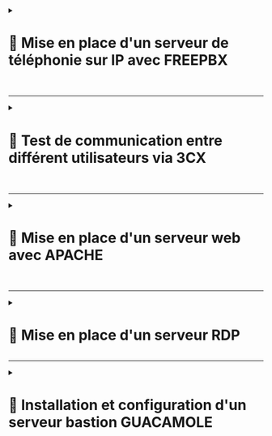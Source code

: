 <details>
<summary><h1>🎯 Mise en place d'un serveur de téléphonie sur IP avec FREEPBX<h1></summary>

## 📑 Installation de FREEPBX : 

```
cd /tmp
wget https://github.com/FreePBX/sng_freepbx_debian_install/raw/master/sng_freepbx_debian_install.sh  -O /tmp/sng_freepbx_debian_install.sh
bash /tmp/sng_freepbx_debian_install.sh
```

🚨 *Veuillez noter que le script peut prendre environ 30 minutes ou plus à compléter, en fonction des spécifications du système sous-jacent et de la vitesse Internet. Il est recommandé de l'exécuter en arrière-plan et de surveiller la progression dans le fichier journal*. 🚨

---

## 📑 Une fois l'installation finie se connecter directement via : ``http://freepbx.billu.com``

- **Première utilisation (création d'un compte admin avec mot de passe)**.
  
- **Puis choisir ``FreePBX Administration``**.

![FREEPBX1](https://github.com/user-attachments/assets/c16de851-8c49-46f0-b910-37a84c7c3002)

- **Se connecter avec le compte admin créer**.

![FREEPBX2](https://github.com/user-attachments/assets/47bfbdf1-b493-4d1e-bf60-7594b52ec17c)

- **Ajouter tout les utilisateurs de mon domaine via un ``fichier .csv`` (voir exemple ci-dessous)**.

![FREEPBX8](https://github.com/user-attachments/assets/be1b778d-039e-4ae7-a5b2-670041e36543)


- **Suivre les étapes** :

- **Aller dans ``Admin`` puis dans ``Bulk Handler``**.
  
![FREEPBX3](https://github.com/user-attachments/assets/9b109810-04f4-4565-861c-98e98154f795)

- **Cliquer sur ``Import`` puis sur ``Browse``**.

![FREEPBX4](https://github.com/user-attachments/assets/fd11e9f0-260c-4fbb-881b-fc0a5755cd6d)

- **Choisissez le ``fichier .csv`` puis sur ``Open``**.

![FREEPBX5](https://github.com/user-attachments/assets/4403516f-4dce-4a2f-9bd7-a3f03acffa3b)

- **Une fois les utilisateurs ajoutés, aller dans ``Connectivity`` puis dans ``Extensions``**.

![FREEPBX6](https://github.com/user-attachments/assets/aba5c62e-7954-4fad-9fd5-31f659247bcd)

- **On aperçoit bien tous les utilisateurs rentrer dans ``FreePBX`` avec une configuration conforme pour la communication entre différent utilisateurs**.

![FREEPBX7](https://github.com/user-attachments/assets/759c945a-573b-429d-aabf-cf50cbcc20ce)

</details>

---

<details>
<summary><h1>🎯 Test de communication entre différent utilisateurs via 3CX<h1></summary>

- **Installation du logiciel ``3CX`` sur tout les utilisateurs via une GPO**.

- **Renseigner le numéro de l'utilisateur que vous voulez contacter et lancer l'appel**.

- **L'utilisateur ``Lucas Duval`` arrive bien, à joindre l'utilisateur ``Valentin Bonnet`` et inversement** :

![3CX1](https://github.com/user-attachments/assets/4a44a830-5606-45e3-a888-484510864238)<br>

![3CX2](https://github.com/user-attachments/assets/e29ff2bc-da2c-471f-a250-226183aaed53)

</details>

---

<details>
<summary><h1>🎯 Mise en place d'un serveur web avec APACHE<h1></summary>
  
# 📑 Installation et Configuration :

## 📑 Étape 1 : Installation de Apache

- **Mettre à jour le système et installer Apache** :
   
   ```bash
   apt update && apt upgrade -y
   apt install apache2 -y
  ```
   
- **Vérifier le statut du service Apache** :

``systemctl status apache2``

---

## 📑 Étape 2 : Configuration de la Page d’Accueil

- **Modifier la page d’accueil par défaut** :

- **Édite le fichier ``/var/www/html/index.html``** (exemple ci-dessous) :

```html
<!DOCTYPE html>
<html lang="fr">
<head>
    <meta charset="UTF-8">
    <meta name="viewport" content="width=device-width, initial-scale=1.0">
    <title>BILLU - Logiciel de Facturation</title>
    <link href="https://fonts.googleapis.com/css?family=Exo:100" rel="stylesheet">
    <style>
        /* Background animation */
        @keyframes bg-scrolling-reverse {
            100% { background-position: 50px 50px; }
        }

        body {
            margin: 0;
            font-family: Exo, Arial, sans-serif;
            background: url("data:image/png;base64,iVBORw0KGgoAAAANSUhEUgAAADIAAAAyCAIAAACRXR/mAAAACXBIWXMAAAsTAAALEwEAmpwYAAAAIGNIUk0AAHolAACAgwAA+f8AAIDpAAB1MAAA6mAAADqYAAAXb5JfxUYAAABnSURBVHja7M5RDYAwDEXRDgmvEocnlrQS2SwUFST9uEfBGWs9c97nbGtDcquqiKhOImLs/UpuzVzWEi1atGjRokWLFi1atGjRokWLFi1atGjRokWLFi1af7Ukz8xWp8z8AAAA//8DAJ4LoEAAlL1nAAAAAElFTkSuQmCC") repeat;
            background-size: 50px 50px;
            animation: bg-scrolling-reverse 0.92s infinite linear;
            display: flex;
            flex-direction: column;
            justify-content: center; /* Centrer verticalement */
            align-items: center;
            height: 100vh;
            color: white;
            text-shadow: 2px 2px 5px rgba(0, 0, 0, 0.7);
        }

        header, footer {
            width: 100%;
            background: rgba(0, 0, 0, 0.8);
            padding: 15px 0;
            text-align: center;
            position: absolute;
            left: 0;
        }

        header {
            top: 0;
        }

        footer {
            bottom: 0;
        }

        .container {
            text-align: center;
            background: rgba(0, 0, 0, 0.7);
            padding: 30px 40px; /* Réduit le padding */
            border-radius: 15px;
            box-shadow: 0 8px 15px rgba(0, 0, 0, 0.5);
            animation: fadeIn 2s ease-in-out;
            width: 100%;
            max-width: 400px; /* Réduit la largeur maximale de la zone */
        }

        h1 {
            font-size: 2.5rem; /* Réduit la taille du titre */
            margin-bottom: 10px;
        }

        p {
            font-size: 1.1rem; /* Réduit la taille du texte */
            margin-top: 10px;
        }

        .button-wrapper {
            margin-top: 30px;
        }

        .button {
            padding: 12px 25px;
            font-size: 1rem; /* Réduit la taille du bouton */
            color: white;
            background-color: #28a745;
            border: none;
            border-radius: 8px;
            cursor: pointer;
            text-decoration: none;
            box-shadow: 0 4px 10px rgba(0, 0, 0, 0.3);
            transition: all 0.3s ease;
        }

        .button:hover {
            background-color: #218838;
            box-shadow: 0 6px 15px rgba(0, 0, 0, 0.4);
        }

        .google-search {
            background-color: rgba(0, 0, 0, 0.7);
            padding: 20px;
            border-radius: 8px;
            box-shadow: 0 4px 10px rgba(0, 0, 0, 0.3);
            margin-top: 30px;
        }

        .google-search input[type="text"] {
            padding: 10px;
            font-size: 1rem;
            border-radius: 5px;
            border: none;
            width: 280px; /* Réduit la largeur du champ de recherche */
            margin-right: 10px;
        }

        .google-search input[type="submit"] {
            padding: 10px 20px;
            font-size: 1rem;
            background-color: #28a745;
            border-radius: 5px;
            border: none;
            cursor: pointer;
            color: white;
            transition: background-color 0.3s;
        }

        .google-search input[type="submit"]:hover {
            background-color: #218838;
        }

        @keyframes fadeIn {
            from {
                opacity: 0;
                transform: scale(0.9);
            }
            to {
                opacity: 1;
                transform: scale(1);
            }
        }
    </style>
</head>
<body>
    <header>
        <h2>BILLU</h2>
    </header>
    <div class="container">
        <h1>Bienvenue chez BILLU</h1>
        <p>L'avenir de la facturation, simple et efficace.</p>
        <div class="button-wrapper">
            <a href="next.html" class="button">Découvrir</a>
        </div>
    </div>
    <div class="google-search">
        <form method="GET" action="http://www.google.be/search">
            <div align="center">
                <a href="http://www.google.fr/">
                    <img src="./pictures/gif_google.gif" border="0" alt="Logo Google" align="absmiddle" width="80">
                </a>
                <input type="text" name="q" size="31" maxlength="255" value="">
                <input type="hidden" name="hl" value="fr">
                <input type="submit" name="btnG" value="recherche">
            </div>
        </form>
    </div>
    <footer>
        <p>&copy; 2025 BILLU. Tous droits réservés.</p>
    </footer>
</body>
</html>

```
---

- **Ajouter un fichier ``next.html`` dans le dossier ``/var/www/html/``** (exemple ci-dessous) :

---

```html
<!DOCTYPE html>
<html lang="fr">
<head>
    <meta charset="UTF-8">
    <meta name="viewport" content="width=device-width, initial-scale=1.0">
    <title>Services BILLU</title>
    <style>
        /* Exo thin font from Google */
        @import url('https://fonts.googleapis.com/css?family=Exo:100');

        /* Body setup */
        body {
            margin: 0;
            font-family: Arial, sans-serif;
            color: white;
            background: url('data:image/png;base64,iVBORw0KGgoAAAANSUhEUgAAADIAAAAyCAIAAACRXR/mAAAACXBIWXMAAAsTAAALEwEAmpwYAAAAIGNIUk0AAHolAACAgwAA+f8AAIDpAAB1MAAA6mAAADqYAAAXb5JfxUYAAABnSURBVHja7M5RDYAwDEXRDgmvEocnlrQS2SwUFST9uEfBGWs9c97nbGtDcquqiKhOImLs/UpuzVzWEi1atGjRokWLFi1atGjRokWLFi1atGjRokWLFi1af7Ukz8xWp8z8AAAA//8DAJ4LoEAAlL1nAAAAAElFTkSuQmCC') repeat 0 0;
            display: flex;
            flex-direction: column;
            align-items: center;
            justify-content: flex-start;
            min-height: 100vh;
            padding: 20px;
            text-align: center;
            animation: bg-scrolling-reverse 0.92s infinite linear;
        }

        /* Animations */
        @keyframes bg-scrolling-reverse {
            100% { background-position: 50px 50px; }
        }

        /* Header Section */
        .header {
            text-align: center;
            background: rgba(0, 0, 0, 0.8);
            padding: 15px;
            width: 100%;
            box-shadow: 0 4px 10px rgba(0, 0, 0, 0.5);
            position: fixed;
            top: 0;
            left: 0;
            z-index: 9999;
        }

        .header h1 {
            font-size: 2.2rem;
            margin: 0;
            color: white; 
        }

        .highlight {
            color: #ffd700;
            font-weight: bold;
        }

        /* Main Content Section */
        .content {
            margin-top: 100px; /* Ajouté plus d'espace au top */
            width: 100%;
        }

        .text-section {
            background-color: rgba(0, 0, 0, 0.7);
            padding: 20px;
            margin-bottom: 40px; /* Plus d'espace entre les zones */
            box-shadow: 0 4px 10px rgba(0, 0, 0, 0.5);
            border-radius: 10px;
            max-width: 900px; /* Réduit la largeur de la section */
            margin-left: auto;
            margin-right: auto;
        }

        .text-section p {
            font-size: 1rem;
            line-height: 1.4;
            color: #fff;
        }

        /* Icons Section */
        .icon-container {
            display: flex;
            flex-wrap: wrap;
            justify-content: space-evenly;
            gap: 8px; /* Réduit l'écart entre les icônes */
            background-color: rgba(0, 0, 0, 0.7); 
            padding: 15px;
            margin-bottom: 40px; /* Plus d'espace avant le bouton */
            box-shadow: 0 4px 10px rgba(0, 0, 0, 0.5);
            border-radius: 10px;
            max-width: 1000px; /* Réduit la largeur de la zone noire derrière les icônes */
            margin-left: auto;
            margin-right: auto;
        }

        .icon {
            width: 45px; /* Taille réduite des icônes */
            height: 45px;
            transition: transform 0.3s ease, filter 0.3s ease;
            cursor: pointer;
            filter: drop-shadow(0px 0px 5px rgba(255, 255, 255, 0.5));
        }

        .icon:hover {
            transform: scale(1.1);
            filter: drop-shadow(0px 0px 10px rgba(255, 215, 0, 0.8));
        }

        /* Back Button Section */
        .button-section {
            text-align: center;
            margin-bottom: 20px;
        }

        .back-button {
            padding: 10px 25px;
            font-size: 0.9rem;
            background-color: #ffd700;
            color: black;
            border: none;
            border-radius: 20px;
            cursor: pointer;
            transition: background-color 0.3s ease, transform 0.3s ease;
        }

        .back-button:hover {
            background-color: #ffa500;
            transform: scale(1.05);
        }

        /* Footer Section */
        .footer {
            text-align: center;
            background: rgba(0, 0, 0, 0.8);
            padding: 15px;
            width: 100%;
            box-shadow: 0 -4px 10px rgba(0, 0, 0, 0.5);
            position: fixed;
            bottom: 0;
            left: 0;
        }

        .footer p {
            margin: 0;
            font-size: 1rem;
            color: white;
        }
    </style>
</head>
<body>

    <!-- Header Section -->
    <div class="header">
        <h1>BILLU</h1>
    </div>

    <!-- Main Content Section -->
    <div class="content">

        <!-- Text Section -->
        <div class="text-section">
            <p>BillU, filiale du groupe international <span class="highlight">RemindMe</span>, est spécialisée dans le développement de logiciels innovants, notamment de facturation.</p>
            <p>Avec <span class="highlight">167 collaborateurs</span> et un siège situé dans le 20e arrondissement de Paris, notre mission est de simplifier les processus financiers et d'augmenter l'efficacité opérationnelle de nos clients.</p>
            <p>Répartie en <span class="highlight">9 départements</span>, notre équipe talentueuse mêle expertise en finance et en développement logiciel pour fournir des solutions de pointe.</p>
        </div>

        <!-- Icons Section -->
        <div class="icon-container">
            <a href="http://192.168.10.254/" target="_blank"><img class="icon" src="https://wpcomputersolutions.com/wp-content/uploads/2018/07/pfsense-logo-e1534531558807.png" alt="pfSense"></a>
            <a href="http://glpi.billu.com/glpi/" target="_blank"><img class="icon" src="https://glpi-project.org/wp-content/uploads/2021/06/logo-glpi-bleu-1.png" alt="GLPI"></a>
            <a href="http://passbolt.billu.com/" target="_blank"><img class="icon" src="https://static.cdnlogo.com/logos/p/97/passbolt.svg" alt="Passbolt"></a>
            <a href="http://graylog.billu.com:9000/" target="_blank"><img class="icon" src="https://static.cdnlogo.com/logos/g/32/graylog.svg" alt="Graylog"></a>
            <a href="http://freepbx.billu.com/" target="_blank"><img class="icon" src="https://cp.beget.com/shared/xisQQW8k-g5QWd77x9XCtcysQ5hIWg3I/logo_freepbx2x.png" alt="FreePBX"></a>
            <a href="https://mail.billu.com/mail/" target="_blank"><img class="icon" src="https://www.iredmail.org/images/logo.png" alt="iRedMail"></a>
            <a href="http://zabbix.billu.com:8080/" target="_blank"><img class="icon" src="https://ssd-disclosure.com/wp-content/uploads/2022/11/1_vloEha9mTCLM_SEnXdIUIw-300x300.png" alt="Zabbix"></a>
            <a href="http://bastion.billu.com:8080/guacamole/#/" target="_blank"><img class="icon" src="https://d7umqicpi7263.cloudfront.net/img/product/030b6dbb-cd7b-486d-af34-99d4924864a1.com/6fb7788920aacfd15ab8e000e0f750a3" alt="Guacamole Bastion"></a>
            <a href="https://github.com/WildCodeSchool/TSSR-2409-VERT-P3-G1-build-your-infra" target="_blank"><img class="icon" src="https://static.cdnlogo.com/logos/g/69/github-icon.svg" alt="GitHub"></a>
            <a href="https://www.mailo.com/" target="_blank"><img class="icon" src="./pictures/Mailo_logo.png" alt="Mailo"></a>
        </div>

        <!-- Back Button Section -->
        <div class="button-section">
            <button class="back-button" onclick="window.location.href='index.html';">Retour au menu</button>
        </div>
    </div>

    <!-- Footer Section -->
    <div class="footer">
        <p>&copy; 2025 BillU | Tous droits réservés</p>
    </div>

</body>
</html>
```
---

- **Redémarrer Apache** :

``systemctl restart apache2``

## **Le serveur web est maintenant fonctionnel, sécurisé et accessible depuis l’extérieur grâce à un reverse proxy**. 🎉

![WEB1](https://github.com/user-attachments/assets/983aa8e2-3afb-490a-b05f-12f10b50b1ec)<br>


![WEB2](https://github.com/user-attachments/assets/db607603-a19a-411e-932f-bf4efcc99983)

</details>

---

<details>
<summary><h1>🎯 Mise en place d'un serveur RDP</h1></summary>  
  
- **Activation de la connexion à distance**. 

![Capture d'écran 2025-01-30 150308](https://github.com/user-attachments/assets/3a4f7f2b-039f-478d-9376-db26d1638896)  

![Capture d'écran 2025-01-30 150334](https://github.com/user-attachments/assets/8f2dd4e6-d2cd-4934-9e67-1183d3e6d01d)  

![Capture d'écran 2025-01-30 150356](https://github.com/user-attachments/assets/0410647c-16ad-4d2f-bdaa-462ff7ed1110)  

![Capture d'écran 2025-01-30 150635](https://github.com/user-attachments/assets/1c7a660b-5d3a-4a92-9a03-01ccaef6966e)  

- **Il suffit de taper `mstsc` dans la zone de recherche pour lancer la fenêtre de configuration**.  

![Capture d'écran 2025-01-30 150718](https://github.com/user-attachments/assets/87eec76f-669b-4ca2-99d0-f8cb716d40e2)  

</details>  

---

<details>
<summary><h1>🎯 Installation et configuration d'un serveur bastion GUACAMOLE<h1></summary>

# 📑 Installation d'Apache Guacamole sur Debian 12

## 📑 A. Installer les prérequis d'Apache Guacamole

- **Avant de commencer, mettez à jour la liste des paquets** :

```
apt-get update
```

- **Installez ensuite les dépendances nécessaires** :

```bash
apt-get install build-essential libcairo2-dev libjpeg62-turbo-dev libpng-dev libtool-bin uuid-dev libossp-uuid-dev libavcodec-dev libavformat-dev libavutil-dev libswscale-dev freerdp2-dev libpango1.0-dev libssh2-1-dev libtelnet-dev libvncserver-dev libwebsockets-dev libpulse-dev libssl-dev libvorbis-dev libwebp-dev
```

---

### 📑 B. Compiler et installer Apache Guacamole "Server"

- **Téléchargez et extrayez les sources** :

```
cd /tmp
wget https://downloads.apache.org/guacamole/1.5.5/source/guacamole-server-1.5.5.tar.gz
tar -xzf guacamole-server-1.5.5.tar.gz
cd guacamole-server-1.5.5/
```

- **Préparez la compilation** :

```
./configure --with-systemd-dir=/etc/systemd/system/
```

- **En cas d'erreur liée à ``guacenc_video_alloc``** :

```
./configure --with-systemd-dir=/etc/systemd/system/ --disable-guacenc
```

- **Compilez et installez** :

```
make
make install
```

- **Mettez à jour les liens dynamiques et démarrez `guacd`** :

```
ldconfig
systemctl daemon-reload
systemctl enable --now guacd
systemctl status guacd
```

---

### 📑 C. Créer le répertoire de configuration

```
sudo mkdir -p /etc/guacamole/{extensions,lib}
```

---

### 📑 D. Installer Guacamole Client (Web App)

- **Ajoutez le dépôt de Debian 11 pour installer Tomcat 9** :

```
nano /etc/apt/sources.list.d/bullseye.list
```

- **Ajoutez cette ligne** :

```
deb http://deb.debian.org/debian/ bullseye main
```

- **Mettez à jour et installez Tomcat 9** :

```
apt-get update
apt-get install tomcat9 tomcat9-admin tomcat9-common tomcat9-user
```

- **Téléchargez et installez Guacamole Client** :

```
cd /tmp
wget https://downloads.apache.org/guacamole/1.5.5/binary/guacamole-1.5.5.war
mv guacamole-1.5.5.war /var/lib/tomcat9/webapps/guacamole.war
```

- **Redémarrez les services** :

```
systemctl restart tomcat9 guacd
```

---

### 📑 E. Base de données MariaDB pour l'authentification

- **Installez MariaDB** :

```
apt-get install mariadb-server
```

- **Sécurisez l'installation** :

```
mysql_secure_installation
```

- **Créez la base de données et un utilisateur** :

```
CREATE DATABASE guacadb;
CREATE USER 'guaca_billu'@'localhost' IDENTIFIED BY 'Azerty1*';
GRANT SELECT,INSERT,UPDATE,DELETE ON guacadb.* TO 'guaca_billu'@'localhost';
FLUSH PRIVILEGES;
EXIT;
```

- **Téléchargez et installez l'extension JDBC** :

```
cd /tmp
wget https://downloads.apache.org/guacamole/1.5.5/binary/guacamole-auth-jdbc-1.5.5.tar.gz
tar -xzf guacamole-auth-jdbc-1.5.5.tar.gz
mv guacamole-auth-jdbc-1.5.5/mysql/guacamole-auth-jdbc-mysql-1.5.5.jar /etc/guacamole/extensions/
```

- **Téléchargez et installez le connecteur MySQL** :

```
cd /tmp
wget https://dev.mysql.com/get/Downloads/Connector-J/mysql-connector-j-9.1.0.tar.gz
tar -xzf mysql-connector-j-9.1.0.tar.gz
cp mysql-connector-j-9.1.0/mysql-connector-j-9.1.0.jar /etc/guacamole/lib/
```

- **Importez la structure de la base de données** :

```
cd guacamole-auth-jdbc-1.5.5/mysql/schema/
cat *.sql | mysql -u root -p guacadb
```

- **Configurez `guacamole.properties`** :

```
nano /etc/guacamole/guacamole.properties
```

- **Ajoutez ceci** :

```
mysql-hostname: 127.0.0.1
mysql-port: 3306
mysql-database: guacadb
mysql-username: guaca_billu
mysql-password: Azerty1*
```

- **Configurez `guacd.conf`** :

```
nano /etc/guacamole/guacd.conf
```

- **Ajoutez ceci** :

```
[server]
bind_host = 0.0.0.0
bind_port = 4822
```

- **Redémarrez les services** :

```
systemctl restart tomcat9 guacd mariadb
```

---

## 📑 IV. Premiers pas avec Apache Guacamole

- **Accédez à l'interface** :

```
http://<Adresse IP>:8080/guacamole/
```

- **Utilisez les identifiants par défaut** :

- **Utilisateur** : guacadmin
- **Mot de passe** : guacadmin

![BASTION](https://github.com/user-attachments/assets/bbc94cdf-1061-468d-b1a1-a73a12f4bbdc)

---

### 📑 A. Créer un nouveau compte admin

**1. Accédez aux paramètres > Utilisateurs > Nouvel utilisateur**.<br>
**2. Créez un nouvel administrateur avec un mot de passe sécurisé**.<br>
**3. Supprimez ou désactivez `guacadmin`**.

![BASTION2](https://github.com/user-attachments/assets/14d9c876-2f39-48d1-80b0-c164ebefce64)

![BASTION3](https://github.com/user-attachments/assets/6544612e-0806-452a-91cb-6aa47f69936d)

![BASTION1](https://github.com/user-attachments/assets/8fb58477-3873-4446-95dd-ff8d72f4a4a8)

---

### 📑 B. Ajouter une connexion RDP

**1. Créez un groupe de connexions : **Paramètres > Connexion > Nouveau groupe****.<br>
**2. Ajoutez une nouvelle connexion RDP avec l'IP et les identifiants**.<br>
**3. Activez `Ignorer le certificat du serveur` si nécessaire**.

![BASTION4](https://github.com/user-attachments/assets/8c18369d-ac8b-4a53-933b-3cb0986affa3)

![BASTION5](https://github.com/user-attachments/assets/28d1679b-cd06-4ecd-90b0-94444c02eac1)

![BASTION6](https://github.com/user-attachments/assets/35b46dd4-0b5c-4f83-a4ae-2a28f2a75ba4)

![BASTION7](https://github.com/user-attachments/assets/30d8825e-d0f6-4e13-915f-ab1b0325e873)

![BASTION8](https://github.com/user-attachments/assets/2ed31fd0-bf4e-48ca-8b97-6277d64538b8)

![BASTION9](https://github.com/user-attachments/assets/03eb45d0-cf46-4dec-a7dc-97b2da5e4443)

---

## 📑 C. Apache Guacamole : erreur de connexion en RDP

- **Que faire si la connexion RDP ne se lance pas ou qu'elle affiche une erreur ?**

- **Retournez sur la ligne de commande de votre serveur et vérifiez les dernières lignes de logs qui s'affichent lorsque l'on regarde le statut du service ``guacd``** :

```
systemctl status guacd
```

- **Par exemple, on peut trouver ceci** :

```
juin 14 20:15:29 srv-guacamole guacd[31120]: Certificate validation failed
juin 14 20:15:29 srv-guacamole guacd[31120]: RDP server closed/refused connection: SSL/TLS connection failed (untrusted/self-signed certificate?)
```

- **Si le certificat RDP ne peut pas être vérifié (auto-signé par exemple) et que l'option ``Ignorer le certificat du serveur`` n'est pas cochée dans les paramètres de la connexion Guacamole, alors cette erreur se produira.**

- **Une autre erreur que vous pourriez rencontrer si vous avez besoin d'établir des connexions en RDP, c'est celle-ci** :

```
RDP server closed/refused connection: Security negotiation failed (wrong security type?)
```

- **Ce problème est lié au compte utilisateur ``daemon`` utilisé par défaut pour exécuter le service ``guacd``. Vous pouvez le vérifier avec cette commande** :

```
ps aux | grep -v grep | grep guacd
```

- **Résultat** :

```
daemon     31513  0.0  0.7 247928 15400 ?        Ss   16:03   0:00 /usr/local/sbin/guacd -f
```

- **Nous devons créer un nouvel utilisateur, lui associer les permissions nécessaires sur les données d'Apache Guacamole, puis mettre à jour le service et enfin le relancer**.

- **Voici la série de commandes à exécuter, dans l'ordre** :

```
useradd -M -d /var/lib/guacd/ -r -s /sbin/nologin -c "Guacd User" guacd
mkdir /var/lib/guacd
chown -R guacd: /var/lib/guacd
sed -i 's/daemon/guacd/' /etc/systemd/system/guacd.service
systemctl daemon-reload
systemctl restart guacd
```

- **Puis, vérifiez l'état du service** :

```
systemctl status guacd
```

*Si c'est bon, vous pouvez tenter une nouvelle connexion RDP*.

</details>

